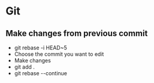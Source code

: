 # Git

## Make changes from previous commit

- git rebase -i HEAD~5
- Choose the commit you want to edit
- Make changes
- git add .
- git rebase --continue